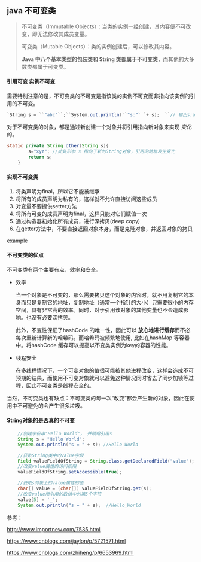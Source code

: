 ## java 不可变类

> 不可变类（Immutable Objects）：当类的实例一经创建，其内容便不可改变，即无法修改其成员变量。
>
> 可变类（Mutable Objects）：类的实例创建后，可以修改其内容。
>
> **Java 中八个基本类型的包装类和 String 类都属于不可变类**，而其他的大多数类都属于可变类。



#### 引用可变 实例不可变

需要特别注意的是，不可变类的不可变是指该类的实例不可变而非指向该实例的引用的不可变。

```java
`String s = ``"abc"``;``System.out.println(``"s:"` `+ s);  ``// 输出s:abc``s = ``"xyz"``;``System.out.println(``"s:"` `+ s);  ``// 输出s:xyz`
```

对于不可变类的对象，都是通过新创建一个对象并将引用指向新对象来实现 *变化* 的。

```java
static private String other(String s){
        s="xyz"; //此处形参 s 指向了新的String对象，引用的地址发生变化
        return s;
    }
```





#### **实现不可变类**

1. 将类声明为final，所以它不能被继承
2. 将所有的成员声明为私有的，这样就不允许直接访问这些成员
3. 对变量不要提供setter方法
4. 将所有可变的成员声明为final，这样只能对它们赋值一次
5. 通过构造器初始化所有成员，进行深拷贝(deep copy)
6. 在getter方法中，不要直接返回对象本身，而是克隆对象，并返回对象的拷贝



example



#### 不可变类的优点

不可变类有两个主要有点，效率和安全。

- 效率

  当一个对象是不可变的，那么需要拷贝这个对象的内容时，就不用复制它的本身而只是复制它的地址，复制地址（通常一个指针的大小）只需要很小的内存空间，具有非常高的效率。同时，对于引用该对象的其他变量也不会造成影响。也没有必要深拷贝。

  此外，不变性保证了hashCode 的唯一性，因此可以 **放心地进行缓存**而不必每次重新计算新的哈希码。而哈希码被频繁地使用, 比如在hashMap 等容器中。将hashCode 缓存可以提高以不变类实例为key的容器的性能。

- 线程安全

  在多线程情况下，一个可变对象的值很可能被其他进程改变，这样会造成不可预期的结果，而使用不可变对象就可以避免这种情况同时省去了同步加锁等过程，因此不可变类是线程安全的。

当然，不可变类也有缺点：不可变类的每一次“改变”都会产生新的对象，因此在使用中不可避免的会产生很多垃圾。



#### String对象的是否真的不可变

```java
    //创建字符串"Hello World"， 并赋给引用s
    String s = "Hello World"; 
    System.out.println("s = " + s); //Hello World

    //获取String类中的value字段
    Field valueFieldOfString = String.class.getDeclaredField("value");
    //改变value属性的访问权限
    valueFieldOfString.setAccessible(true);

    //获取s对象上的value属性的值
    char[] value = (char[]) valueFieldOfString.get(s);
    //改变value所引用的数组中的第5个字符
    value[5] = '_';
    System.out.println("s = " + s);  //Hello_World
```







参考：

http://www.importnew.com/7535.html

https://www.cnblogs.com/jaylon/p/5721571.html

https://www.cnblogs.com/zhiheng/p/6653969.html